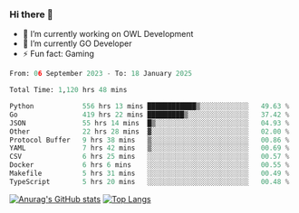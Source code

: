 ### Hi there 👋 

- 🔭 I’m currently working on OWL Development
- 🌱 I’m currently GO Developer
-  ⚡ Fun fact: Gaming
  
  <!--
- 👯 I’m looking to collaborate on ...
- 🤔 I’m looking for help with ...
- 💬 Ask me about ...
- 📫 How to reach me: ...
- 😄 Pronouns: ...
-->

<!--START_SECTION:waka-->

```python
From: 06 September 2023 - To: 18 January 2025

Total Time: 1,120 hrs 48 mins

Python            556 hrs 13 mins ████████████▒░░░░░░░░░░░░   49.63 %
Go                419 hrs 22 mins █████████▒░░░░░░░░░░░░░░░   37.42 %
JSON              55 hrs 14 mins  █▒░░░░░░░░░░░░░░░░░░░░░░░   04.93 %
Other             22 hrs 28 mins  ▓░░░░░░░░░░░░░░░░░░░░░░░░   02.00 %
Protocol Buffer   9 hrs 38 mins   ▒░░░░░░░░░░░░░░░░░░░░░░░░   00.86 %
YAML              7 hrs 42 mins   ▒░░░░░░░░░░░░░░░░░░░░░░░░   00.69 %
CSV               6 hrs 25 mins   ░░░░░░░░░░░░░░░░░░░░░░░░░   00.57 %
Docker            6 hrs 6 mins    ░░░░░░░░░░░░░░░░░░░░░░░░░   00.55 %
Makefile          5 hrs 31 mins   ░░░░░░░░░░░░░░░░░░░░░░░░░   00.49 %
TypeScript        5 hrs 20 mins   ░░░░░░░░░░░░░░░░░░░░░░░░░   00.48 %
```

<!--END_SECTION:waka-->

[![Anurag's GitHub stats](https://github-readme-stats.vercel.app/api?username=aebalz&show_icons=true&theme=codeSTACKr)](https://github.com/anuraghazra/github-readme-stats)
[![Top Langs](https://github-readme-stats.vercel.app/api/top-langs/?username=aebalz&layout=compact&card_width=350&theme=codeSTACKr)](https://github.com/anuraghazra/github-readme-stats)
<!-- [![Readme Card](https://github-readme-stats.vercel.app/api/pin/?username=aebalz&repo=go-gin-gone&show_owner=true)](https://github.com/anuraghazra/github-readme-stats)-->
